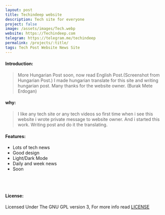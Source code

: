```yaml
---
layout: post
title: Techindeep website
description: Tech site for everyone
project: false
image: /assets/images/Tech.webp
website: https://Techindeep.com
telegram: https://telegram.me/techindeep
permalink: /projects/:title/
tags: Tech Post Website News Site
---
```


#### Introduction:
> More Hungarian Post soon, now read English Post.(Screenshot from Hungarian Post.)
> I made hungarian translate for this site and writing hungarian post. Many thanks for the website owner. (Burak Mete Erdogan)

#### why:

> I like any tech site or any tech videos so first time when i see this website i wrote private message to website owner. And i started this work. Writing post and do it the translating.

#### Features:

- Lots of tech news
- Good design
- Light/Dark Mode
- Daily and week news
- Soon

<br><br>
<h4>License:</h4>
Licensed Under The GNU GPL version 3, For more info read <a target="_blank" href="">LICENSE</a>

